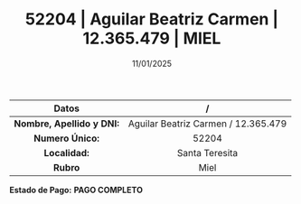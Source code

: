 ﻿---
title: 52204 | Aguilar Beatriz Carmen | 12.365.479 | MIEL
date: 11/01/2025
draft: false
tags: ['santa-teresita', 'titular', 'miel']
---

|          **Datos**          |  /  |
|:---------------------------:|:---:|
| **Nombre, Apellido y DNI:** | Aguilar Beatriz Carmen / 12.365.479 |
|      **Numero Único:**      | 52204 |
|        **Localidad:**       | Santa Teresita |
|          **Rubro**          | Miel |

**Estado de Pago:** **PAGO COMPLETO**
